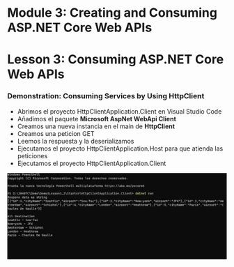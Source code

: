 # Module 3: Creating and Consuming ASP.NET Core Web APIs

# Lesson 3: Consuming ASP.NET Core Web APIs 

### Demonstration: Consuming Services by Using HttpClient

- Abrimos el proyecto HttpClientApplication.Client en Visual Studio Code 
- Añadimos el paquete **Microsoft AspNet WebApi Client**
- Creamos una nueva instancia en el main de **HttpClient** 
- Creamos una peticion GET
- Leemos la respuesta y la deserializamos
- Ejecutamos el proyecto  HttpClientApplication.Host para que atienda las peticiones
- Ejecutamos el proyecto HttpClientApplication.Client 



![](./img/Captura1.jpg)

